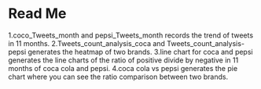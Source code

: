 # Read Me
1.coco_Tweets_month and pepsi_Tweets_month records the trend of tweets in 11 months.
2.Tweets_count_analysis_coca and Tweets_count_analysis-pepsi generates the heatmap of two brands.
3.line chart for coca and pepsi generates the line charts of the ratio of positive divide by negative in 11 months of coca cola and pepsi.
4.coca cola vs pepsi generates the pie chart where you can see the ratio comparison between two brands.


